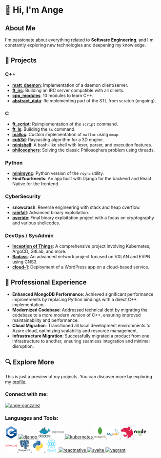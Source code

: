 # 👋 Hi, I'm Ange

## About Me

I'm passionate about everything related to **Software Engineering**, and I'm constantly exploring new technologies and deepening my knowledge.

## 🚀 Projects

### C++

- **[matt_daemon](https://github.com/AngeTenShi/matt_daemon)**: Implementation of a daemon client/server.
- **[ft_irc](https://github.com/AngeTenShi/ft_irc)**: Building an IRC server compatible with all clients.
- **[cpp_modules](https://github.com/AngeTenShi/cpp-modules)**: 10 modules to learn C++.
- **[abstract_data](https://github.com/AngeTenShi/abstract_data)**: Reimplementing part of the STL from scratch (ongoing).

### C

- **[ft_script](https://github.com/AngeTenShi/ft_script)**: Reimplementation of the `script` command.
- **[ft_ls](https://github.com/AngeTenShi/ft_ls)**: Building the `ls` command.
- **[malloc](https://github.com/AngeTenShi/malloc)**: Custom implementation of `malloc` using `mmap`.
- **[cub3d](https://github.com/AngeTenShi/cub3d)**: Raycasting algorithm for a 3D engine.
- **[minishell](https://github.com/AngeTenShi/minishell)**: A bash-like shell with lexer, parser, and execution features.
- **[philosophers](https://github.com/AngeTenShi/philosophers)**: Solving the classic Philosophers problem using threads.

### Python

- **[minirsync](https://github.com/AngeTenShi/minirsync)**: Python version of the `rsync` utility.
- **FindYourEvents**: An app built with Django for the backend and React Native for the frontend.

### CyberSecurity

- **snowcrash**: Reverse engineering with stack and heap overflow.
- **[rainfall](https://github.com/AngeTenShi/rainfall)**: Advanced binary exploitation.
- **[overide](https://github.com/AngeTenShi/overide)**: Final binary exploitation project with a focus on cryptography and various shellcodes.

### DevOps / SysAdmin

- **[Inception of Things](https://github.com/AngeTenShi/inception-of-things)**: A comprehensive project involving Kubernetes, ArgoCD, GitLab, and more.
- **[Badass](https://github.com/AngeTenShi/badass)**: An advanced network project focused on VXLAN and EVPN using GNS3.
- **[cloud-1](https://github.com/AngeTenShi/cloud-1)**: Deployment of a WordPress app on a cloud-based service.

## 💼 Professional Experience

- **Enhanced MongoDB Performance**: Achieved significant performance improvements by replacing Python bindings with a direct C++ implementation.
- **Modernized Codebase**: Addressed technical debt by migrating the codebase to a more modern version of C++, ensuring improved maintainability and performance.
- **Cloud Migration**: Transitioned all local development environments to Azure cloud, optimizing scalability and resource management.
- **Infrastructure Migration**: Successfully migrated a product from one infrastructure to another, ensuring seamless integration and minimal disruption.

## 🔍 Explore More

This is just a preview of my projects. You can discover more by exploring my [profile](https://github.com/AngeTenShi?tab=repositories).

<h3 align="left">Connect with me:</h3>
<p align="left">
<a href="https://linkedin.com/in/ange-gonzalez" target="blank"><img align="center" src="https://raw.githubusercontent.com/rahuldkjain/github-profile-readme-generator/master/src/images/icons/Social/linked-in-alt.svg" alt="ange-gonzalez" height="30" width="40" /></a>
</p>

<h3 align="left">Languages and Tools:</h3>
<p align="left"> <a href="https://www.w3schools.com/cpp/" target="_blank" rel="noreferrer"> <img src="https://raw.githubusercontent.com/devicons/devicon/master/icons/cplusplus/cplusplus-original.svg" alt="cplusplus" width="40" height="40"/> </a> <a href="https://www.djangoproject.com/" target="_blank" rel="noreferrer"> <img src="https://cdn.worldvectorlogo.com/logos/django.svg" alt="django" width="40" height="40"/> </a> <a href="https://www.docker.com/" target="_blank" rel="noreferrer"> <img src="https://raw.githubusercontent.com/devicons/devicon/master/icons/docker/docker-original-wordmark.svg" alt="docker" width="40" height="40"/> </a> <a href="https://expressjs.com" target="_blank" rel="noreferrer"> <img src="https://raw.githubusercontent.com/devicons/devicon/master/icons/express/express-original-wordmark.svg" alt="express" width="40" height="40"/> </a> <a href="https://kubernetes.io" target="_blank" rel="noreferrer"> <img src="https://www.vectorlogo.zone/logos/kubernetes/kubernetes-icon.svg" alt="kubernetes" width="40" height="40"/> </a> <a href="https://www.mongodb.com/" target="_blank" rel="noreferrer"> <img src="https://raw.githubusercontent.com/devicons/devicon/master/icons/mongodb/mongodb-original-wordmark.svg" alt="mongodb" width="40" height="40"/> </a> <a href="https://www.mysql.com/" target="_blank" rel="noreferrer"> <img src="https://raw.githubusercontent.com/devicons/devicon/master/icons/mysql/mysql-original-wordmark.svg" alt="mysql" width="40" height="40"/> </a> <a href="https://nestjs.com/" target="_blank" rel="noreferrer"> <img src="https://raw.githubusercontent.com/devicons/devicon/master/icons/nestjs/nestjs-plain.svg" alt="nestjs" width="40" height="40"/> </a> <a href="https://nodejs.org" target="_blank" rel="noreferrer"> <img src="https://raw.githubusercontent.com/devicons/devicon/master/icons/nodejs/nodejs-original-wordmark.svg" alt="nodejs" width="40" height="40"/> </a> <a href="https://www.oracle.com/" target="_blank" rel="noreferrer"> <img src="https://raw.githubusercontent.com/devicons/devicon/master/icons/oracle/oracle-original.svg" alt="oracle" width="40" height="40"/> </a> <a href="https://www.postgresql.org" target="_blank" rel="noreferrer"> <img src="https://raw.githubusercontent.com/devicons/devicon/master/icons/postgresql/postgresql-original-wordmark.svg" alt="postgresql" width="40" height="40"/> </a> <a href="https://www.python.org" target="_blank" rel="noreferrer"> <img src="https://raw.githubusercontent.com/devicons/devicon/master/icons/python/python-original.svg" alt="python" width="40" height="40"/> </a> <a href="https://reactjs.org/" target="_blank" rel="noreferrer"> <img src="https://raw.githubusercontent.com/devicons/devicon/master/icons/react/react-original-wordmark.svg" alt="react" width="40" height="40"/> </a> <a href="https://reactnative.dev/" target="_blank" rel="noreferrer"> <img src="https://reactnative.dev/img/header_logo.svg" alt="reactnative" width="40" height="40"/> </a> <a href="https://svelte.dev" target="_blank" rel="noreferrer"> <img src="https://upload.wikimedia.org/wikipedia/commons/1/1b/Svelte_Logo.svg" alt="svelte" width="40" height="40"/> </a> <a href="https://www.vagrantup.com/" target="_blank" rel="noreferrer"> <img src="https://www.vectorlogo.zone/logos/vagrantup/vagrantup-icon.svg" alt="vagrant" width="40" height="40"/> </a> </p>
